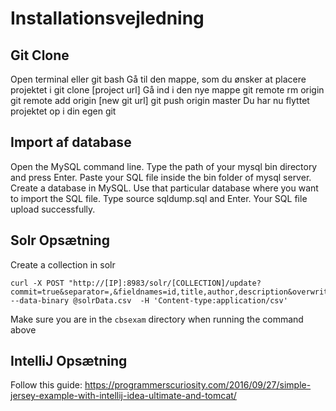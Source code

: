 # Installationsvejledning

## Git Clone
Open terminal eller git bash
Gå til den mappe, som du ønsker at placere projektet i
git clone [project url]
Gå ind i den nye mappe
git remote rm origin
git remote add origin [new git url]
git push origin master
Du har nu flyttet projektet op i din egen git

## Import af database
Open the MySQL command line.
Type the path of your mysql bin directory and press Enter.
Paste your SQL file inside the bin folder of mysql server.
Create a database in MySQL.
Use that particular database where you want to import the SQL file.
Type source sqldump.sql and Enter.
Your SQL file upload successfully.

## Solr Opsætning
Create a collection in solr
```
curl -X POST "http://[IP]:8983/solr/[COLLECTION]/update?commit=true&separator=,&fieldnames=id,title,author,description&overwrite=true" --data-binary @solrData.csv  -H 'Content-type:application/csv'
```
Make sure you are in the `cbsexam` directory when running the command above

## IntelliJ Opsætning
Follow this guide: https://programmerscuriosity.com/2016/09/27/simple-jersey-example-with-intellij-idea-ultimate-and-tomcat/


